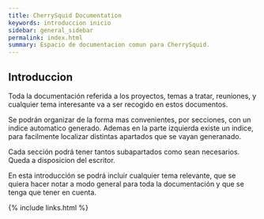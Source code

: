 ```yaml
---
title: CherrySquid Documentation
keywords: introduccion inicio
sidebar: general_sidebar
permalink: index.html
summary: Espacio de documentacion comun para CherrySquid.
---
```


## Introduccion

Toda la documentación referida a los proyectos, temas a tratar, reuniones, y cualquier tema interesante va a ser recogido en estos documentos.

Se podrán organizar de la forma mas convenientes, por secciones, con un indice automatico generado.
Ademas en la parte izquierda existe un indice, para facilmente localizar distintas apartados que se vayan generanado.

Cada sección podrá tener tantos subapartados como sean necesarios. Queda a disposicion del escritor.

En esta introducción se podrá incluir cualquier tema relevante, que se quiera hacer notar a modo general para toda la documentación y que se tenga que tener en cuenta.


{% include links.html %}
